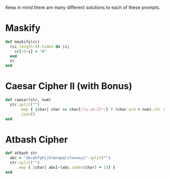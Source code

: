 Keep in mind there are many different solutions to each of these prompts.

# Maskify

```rb
def maskify(cc)
  (cc.length-4).times do |i|
    cc[-5-i] = "#"
  end
  cc
end
```

# Caesar Cipher II (with Bonus)

```rb
def caesar(str, num)
  str.split("")
      .map { |char| char == char[/[a-zA-Z]*/] ? (char.ord + num).chr : char }
      .join()
end
```

# Atbash Cipher

```rb
def atbash str
  abc = "abcdefghijklmnopqrstuvwxyz".split("")
  str.split("")
     .map { |char| abc[-(abc.index(char) + 1)] }
end
```
